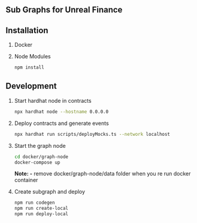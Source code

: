 ## Sub Graphs for Unreal Finance

## Installation
1. Docker

2. Node Modules
    ```sh
    npm install
    ```

## Development

1. Start hardhat node in contracts
    ```sh
    npx hardhat node --hostname 0.0.0.0
    ```

2. Deploy contracts and generate events

    ```sh
    npx hardhat run scripts/deployMocks.ts --network localhost
    ```

3. Start the graph node

    ```sh
    cd docker/graph-node
    docker-compose up
    ```
    **Note: -** remove docker/graph-node/data folder when you re run docker container

4. Create subgraph and deploy
    ```sh
    npm run codegen
    npm run create-local
    npm run deploy-local
    ```